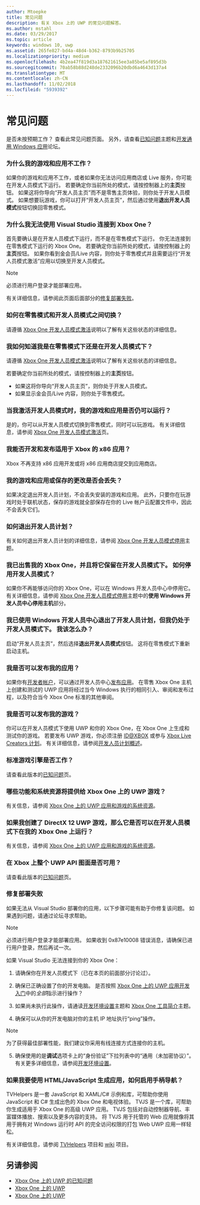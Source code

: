 ```yaml
---
author: Mtoepke
title: 常见问题
description: 有关 Xbox 上的 UWP 的常见问题解答。
ms.author: mstahl
ms.date: 03/29/2017
ms.topic: article
keywords: windows 10, uwp
ms.assetid: 265fe827-bd4a-48d4-b362-8793b9b25705
ms.localizationpriority: medium
ms.openlocfilehash: 4b2ea47f819d3a187621615ee3a85be5af895d3b
ms.sourcegitcommit: 70ab58b88d248de2332096b20dbd6a4643d137a4
ms.translationtype: MT
ms.contentlocale: zh-CN
ms.lasthandoff: 11/02/2018
ms.locfileid: "5939392"
---
```

# <a name="frequently-asked-questions"></a>常见问题

是否未按预期工作？ 查看此常见问题页面。 另外，请查看[已知问题](known-issues.md)主题和[开发通用 Windows 应用](https://go.microsoft.com/fwlink/?linkid=839446)论坛。 

### <a name="why-arent-my-games-and-apps-working"></a>为什么我的游戏和应用不工作？

如果你的游戏和应用不工作，或者如果你无法访问应用商店或 Live 服务，你可能在开发人员模式下运行。 若要确定你当前所处的模式，请按控制器上的**主页**按钮。 如果这将你导向“开发人员主页”而不是零售主页体验，则你处于开发人员模式。 如果想要玩游戏，你可以打开“开发人员主页”，然后通过使用**退出开发人员模式**按钮切换回零售模式。

### <a name="why-cant-i-connect-to-my-xbox-one-using-visual-studio"></a>为什么我无法使用 Visual Studio 连接到 Xbox One？

首先要确认是在开发人员模式下运行，而不是在零售模式下运行。 你无法连接到在零售模式下运行的 Xbox One。 若要确定你当前所处的模式，请按控制器上的**主页**按钮。 如果你看到金会员/Live 内容，则你处于零售模式并且需要运行“开发人员模式激活”应用以切换至开发人员模式。

> [!NOTE]
> 必须进行用户登录才能部署应用。

有关详细信息，请参阅此页面后面部分的[修复部署失败](#fixing-deployment-failures)。

### <a name="how-do-i-switch-between-retail-mode-and-developer-mode"></a>如何在零售模式和开发人员模式之间切换？

请遵循 [Xbox One 开发人员模式激活](devkit-activation.md)说明以了解有关这些状态的详细信息。

### <a name="how-do-i-know-if-i-am-in-retail-mode-or-developer-mode"></a>我如何知道我是在零售模式下还是在开发人员模式下？

请遵循 [Xbox One 开发人员模式激活](devkit-activation.md)说明以了解有关这些状态的详细信息。 

若要确定你当前所处的模式，请按控制器上的**主页**按钮。 
- 如果这将你导向“开发人员主页”，则你处于开发人员模式。
- 如果显示金会员/Live 内容，则你处于零售模式。

### <a name="will-my-games-and-apps-still-work-if-i-activate-developer-mode"></a>当我激活开发人员模式时，我的游戏和应用是否仍可以运行？

是的，你可以从开发人员模式切换到零售模式，同时可以玩游戏。 有关详细信息，请参阅 [Xbox One 开发人员模式激活](devkit-activation.md)页。 

### <a name="can-i-develop-and-publish-x86-apps-for-xbox"></a>我能否开发和发布适用于 Xbox 的 x86 应用？
Xbox 不再支持 x86 应用开发或将 x86 应用商店提交到应用商店。 

### <a name="will-i-lose-my-games-and-apps-or-saved-changes"></a>我的游戏和应用或保存的更改是否会丢失？

如果决定退出开发人员计划，不会丢失安装的游戏和应用。 此外，只要你在玩游戏时处于联机状态，保存的游戏就全部保存在你的 Live 帐户云配置文件中，因此不会丢失它们。

### <a name="how-do-i-leave-the-developer-program"></a>如何退出开发人员计划？

有关如何退出开发人员计划的详细信息，请参阅 [Xbox One 开发人员模式停用](devkit-deactivation.md)主题。

### <a name="i-sold-my-xbox-one-and-left-it-in-developer-mode-how-do-i-deactivate-developer-mode"></a>我已出售我的 Xbox One，并且将它保留在开发人员模式下。 如何停用开发人员模式？

如果你不再能够访问你的 Xbox One，可以在 Windows 开发人员中心中停用它。 有关详细信息，请参阅 [Xbox One 开发人员模式停用](devkit-deactivation.md#deactivate-your-console-using-windows-dev-center)主题中的**使用 Windows 开发人员中心停用主机**部分。 

### <a name="i-left-the-developer-program-using-windows-dev-center-but-im-in-still-developer-mode-what-do-i-do"></a>我已使用 Windows 开发人员中心退出了开发人员计划，但我仍处于开发人员模式下。 我该怎么办？

启动“开发人员主页”，然后选择**退出开发人员模式**按钮。 这将在零售模式下重新启动主机。 

### <a name="can-i-publish-my-app"></a>我是否可以发布我的应用？

如果你有[开发者帐户](https://developer.microsoft.com/store/register)，可以通过开发人员中心[发布应用](../publish/index.md)。 在零售 Xbox One 主机上创建和测试的 UWP 应用将经过当今 Windows 执行的相同引入、审阅和发布过程，以及符合当今 Xbox One 标准的其他审阅。

### <a name="can-i-publish-my-game"></a>我是否可以发布我的游戏？

你可以在开发人员模式下使用 UWP 和你的 Xbox One，在 Xbox One 上生成和测试你的游戏。 若要发布 UWP 游戏，你必须注册 [ID@XBOX](http://www.xbox.com/Developers/id) 或参与 [Xbox Live Creators 计划](https://developer.microsoft.com/games/xbox/xboxlive/creator)。 有关详细信息，请参阅[开发人员计划概述](https://developer.microsoft.com/games/xbox/docs/xboxlive/get-started/developer-program-overview.html)。

### <a name="will-the-standard-game-engines-work"></a>标准游戏引擎是否工作？

请查看此版本的[已知问题](known-issues.md)页。

### <a name="what-capabilities-and-system-resources-are-available-to-uwp-games-on-xbox-one"></a>哪些功能和系统资源将提供给 Xbox One 上的 UWP 游戏？ 

有关信息，请参阅 [Xbox One 上的 UWP 应用和游戏的系统资源](system-resource-allocation.md)。

### <a name="if-i-create-a-directx-12-uwp-game-will-it-run-on-my-xbox-one-in-developer-mode"></a>如果我创建了 DirectX 12 UWP 游戏，那么它是否可以在开发人员模式下在我的 Xbox One 上运行？

有关信息，请参阅 [Xbox One 上的 UWP 应用和游戏的系统资源](system-resource-allocation.md)。

### <a name="will-the-entire-uwp-api-surface-be-available-on-xbox"></a>在 Xbox 上整个 UWP API 图面是否可用？

请查看此版本的[已知问题](known-issues.md)页。

### <a name="fixing-deployment-failures"></a>修复部署失败

如果无法从 Visual Studio 部署你的应用，以下步骤可能有助于你修复该问题。 如果遇到问题，请通过论坛寻求帮助。

> [!NOTE]
> 必须进行用户登录才能部署应用。 如果收到 0x87e10008 错误消息，请确保已进行用户登录，然后再试一次。

如果 Visual Studio 无法连接到你的 Xbox One：

1. 请确保你在开发人员模式下（已在本页的前面部分讨论过）。
2. 确保已正确设置了你的开发电脑。 是否按照 [Xbox One 上的 UWP 应用开发入门](getting-started.md)中的*全部*指示进行操作？ 

3. 如果尚未执行此操作，请通读[开发环境设置](development-environment-setup.md)主题和 [Xbox One 工具简介](introduction-to-xbox-tools.md)主题。

4. 确保可以从你的开发电脑对你的主机 IP 地址执行“ping”操作。
  > [!NOTE]
  > 为了获得最佳部署性能，我们建议你采用有线连接方式连接你的主机。

5. 确保使用的是**调试**选项卡上的“身份验证”下拉列表中的“通用（未加密协议）”。有关更多详细信息，请参阅[开发环境设置](development-environment-setup.md)。


### <a name="if-im-building-an-app-using-htmljavascript-how-do-i-enable-gamepad-navigation"></a>如果我要使用 HTML/JavaScript 生成应用，如何启用手柄导航？

TVHelpers 是一套 JavaScript 和 XAML/C# 示例和库，可帮助你使用 JavaScript 和 C# 生成出色的 Xbox One 和电视体验。 TVJS 是一个库，可帮助你生成适用于 Xbox One 的高级 UWP 应用。 TVJS 包括对自动控制器导航、丰富媒体播放、搜索以及更多内容的支持。 将 TVJS 用于托管的 Web 应用就像将其用于拥有对 Windows 运行时 API 的完全访问权限的打包 Web UWP 应用一样轻松。

有关详细信息，请参阅 [TVHelpers](https://github.com/Microsoft/TVHelpers) 项目和 [wiki](https://github.com/Microsoft/TVHelpers/wiki) 项目。

## <a name="see-also"></a>另请参阅
- [Xbox One 上的 UWP 的已知问题](known-issues.md)
- [Xbox One 上的 UWP](index.md)
- [Xbox One 上的 UWP](index.md)
